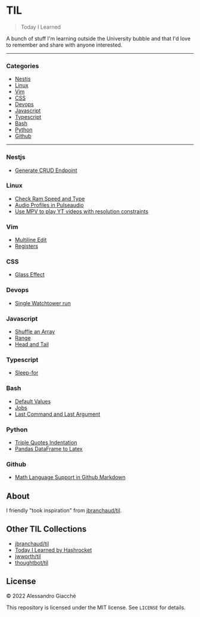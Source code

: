 # TIL

> Today I Learned

A bunch of stuff I'm learning outside the University bubble and that I'd love to remember and share with anyone interested.

---

### Categories

* [Nestjs](#nestjs)
* [Linux](#linux)
* [Vim](#vim)
* [CSS](#css)
* [Devops](#devops)
* [Javascript](#javascript)
* [Typescript](#typescript)
* [Bash](#bash)
* [Python](#python)
* [Github](#github)

---

### Nestjs

- [Generate CRUD Endpoint](nestjs/generate-endpoint.md)

### Linux

- [Check Ram Speed and Type](linux/check-ram.md)
- [Audio Profiles in Pulseaudio](linux/pulseaudio-profiles.md)
- [Use MPV to play YT videos with resolution constraints](linux/mpv-youtube-resolution.md)

### Vim

- [Multiline Edit](vim/multiline-edit.md)
- [Registers](vim/registers.md)

### CSS

- [Glass Effect](css/glass-effect.md)

### Devops

- [Single Watchtower run](devops/single-watchtower-run.md)

### Javascript

- [Shuffle an Array](javascript/shuffle-array.md)
- [Range](javascript/range.md)
- [Head and Tail](javascript/head-and-tail.md)

### Typescript

- [Sleep-for](typescript/sleep-for.md)

### Bash

- [Default Values](bash/default-values.md)
- [Jobs](bash/jobs.md)
- [Last Command and Last Argument](bash/last.md)

### Python

- [Triple Quotes Indentation](python/triple-quotes-indentation.md)
- [Pandas DataFrame to Latex](python/dataframe-to-latex.md)

### Github

- [Math Language Support in Github Markdown](github/math.md)

## About

I friendly "took inspiration" from [jbranchaud/til](https://github.com/jbranchaud/til).

## Other TIL Collections

* [jbranchaud/til](https://github.com/jbranchaud/til)
* [Today I Learned by Hashrocket](https://til.hashrocket.com)
* [jwworth/til](https://github.com/jwworth/til)
* [thoughtbot/til](https://github.com/thoughtbot/til)

## License

&copy; 2022 Alessandro Giacchè

This repository is licensed under the MIT license. See `LICENSE` for
details.
